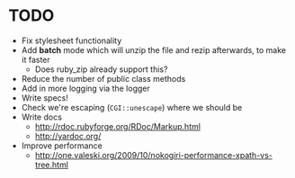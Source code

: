 # TODO

 * Fix stylesheet functionality
 * Add **batch** mode which will unzip the file and rezip afterwards, to make it faster
   * Does ruby_zip already support this?
 * Reduce the number of public class methods
 * Add in more logging via the logger
 * Write specs!
 * Check we're escaping (`CGI::unescape`) where we should be
 * Write docs
   * <http://rdoc.rubyforge.org/RDoc/Markup.html>
   * <http://yardoc.org/>
 * Improve performance
   * <http://one.valeski.org/2009/10/nokogiri-performance-xpath-vs-tree.html>
